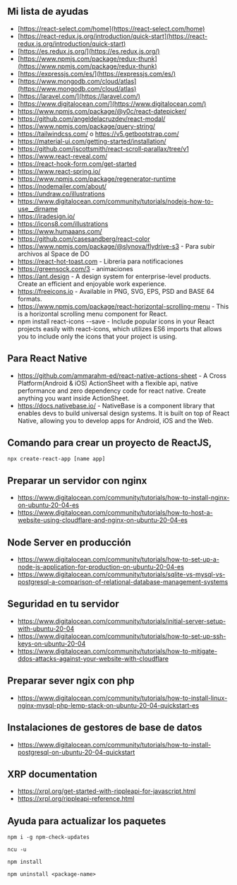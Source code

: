 ## **Mi lista de ayudas**

 - [https://react-select.com/home](https://react-select.com/home)
 - [https://react-redux.js.org/introduction/quick-start](https://react-redux.js.org/introduction/quick-start)
 - [https://es.redux.js.org/](https://es.redux.js.org/)
 - [https://www.npmjs.com/package/redux-thunk](https://www.npmjs.com/package/redux-thunk)
 - [https://expressjs.com/es/](https://expressjs.com/es/)
 - [https://www.mongodb.com/cloud/atlas](https://www.mongodb.com/cloud/atlas)
 - [https://laravel.com/](https://laravel.com/)
 - [https://www.digitalocean.com/](https://www.digitalocean.com/)
 - https://www.npmjs.com/package/@y0c/react-datepicker/
 - https://github.com/angeldelacruzdev/react-modal/
 - https://www.npmjs.com/package/query-string/
 - https://tailwindcss.com/ o https://v5.getbootstrap.com/
 - https://material-ui.com/getting-started/installation/
 - https://github.com/jscottsmith/react-scroll-parallax/tree/v1
 - https://www.react-reveal.com/
 - https://react-hook-form.com/get-started
 - https://www.react-spring.io/
 - https://www.npmjs.com/package/regenerator-runtime
 - https://nodemailer.com/about/
 - https://undraw.co/illustrations
 - https://www.digitalocean.com/community/tutorials/nodejs-how-to-use__dirname
 - https://iradesign.io/
 - https://icons8.com/illustrations
 - https://www.humaaans.com/
 - https://github.com/casesandberg/react-color
 - https://www.npmjs.com/package/@slynova/flydrive-s3 - Para subir archivos al Space de DO
 - https://react-hot-toast.com - Libreria para notificaciones
 - https://greensock.com/3 - animaciones
 - https://ant.design - A design system for enterprise-level products. Create an efficient and enjoyable work experience.
 - https://freeicons.io - Available in PNG, SVG, EPS, PSD and BASE 64 formats.
 - https://www.npmjs.com/package/react-horizontal-scrolling-menu - This is a horizontal scrolling menu component for React.
 - npm install react-icons --save - Include popular icons in your React projects easily with react-icons, which utilizes ES6 imports that allows you to include only the icons that your project is using.

## Para React Native
- https://github.com/ammarahm-ed/react-native-actions-sheet - A Cross Platform(Android & iOS) ActionSheet with a flexible api, native performance and zero dependency code for react native. Create anything you want inside ActionSheet.
- https://docs.nativebase.io/ - NativeBase is a component library that enables devs to build universal design systems. It is built on top of React Native, allowing you to develop apps for Android, iOS and the Web.

## Comando para crear un proyecto de ReactJS,

    npx create-react-app [name app]

## Preparar un servidor con nginx

- https://www.digitalocean.com/community/tutorials/how-to-install-nginx-on-ubuntu-20-04-es
- https://www.digitalocean.com/community/tutorials/how-to-host-a-website-using-cloudflare-and-nginx-on-ubuntu-20-04-es

## Node Server en producción
- https://www.digitalocean.com/community/tutorials/how-to-set-up-a-node-js-application-for-production-on-ubuntu-20-04-es
- https://www.digitalocean.com/community/tutorials/sqlite-vs-mysql-vs-postgresql-a-comparison-of-relational-database-management-systems

## Seguridad en tu servidor 

- https://www.digitalocean.com/community/tutorials/initial-server-setup-with-ubuntu-20-04
- https://www.digitalocean.com/community/tutorials/how-to-set-up-ssh-keys-on-ubuntu-20-04
- https://www.digitalocean.com/community/tutorials/how-to-mitigate-ddos-attacks-against-your-website-with-cloudflare

## Preparar sever ngix con php
- https://www.digitalocean.com/community/tutorials/how-to-install-linux-nginx-mysql-php-lemp-stack-on-ubuntu-20-04-quickstart-es

## Instalaciones de gestores de base de datos

- https://www.digitalocean.com/community/tutorials/how-to-install-postgresql-on-ubuntu-20-04-quickstart

## XRP documentation

- https://xrpl.org/get-started-with-rippleapi-for-javascript.html
- https://xrpl.org/rippleapi-reference.html

## Ayuda para actualizar los paquetes

`npm i -g npm-check-updates`


`ncu -u`


`npm install`

`npm uninstall <package-name>`

